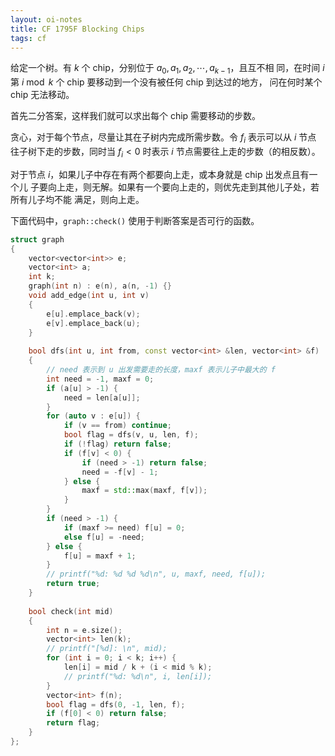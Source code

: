 ```yaml
---
layout: oi-notes
title: CF 1795F Blocking Chips
tags: cf
---
```


给定一个树。有 $k$ 个 chip，分别位于 $a_0, a_1, a_2, \cdots, a_{k-1}$，且互不相
同，在时间 $i$ 第 $i \bmod k$ 个 chip 要移动到一个没有被任何 chip 到达过的地方，
问在何时某个 chip 无法移动。

首先二分答案，这样我们就可以求出每个 chip 需要移动的步数。

贪心，对于每个节点，尽量让其在子树内完成所需步数。令 $f_i$ 表示可以从 $i$ 节点
往子树下走的步数，同时当 $f_i < 0$ 时表示 $i$ 节点需要往上走的步数（的相反数）。

对于节点 $i$，如果儿子中存在有两个都要向上走，或本身就是 chip 出发点且有一个儿
子要向上走，则无解。如果有一个要向上走的，则优先走到其他儿子处，若所有儿子均不能
满足，则向上走。

下面代码中，`graph::check()` 使用于判断答案是否可行的函数。

```cpp
struct graph
{
    vector<vector<int>> e;
    vector<int> a;
    int k;
    graph(int n) : e(n), a(n, -1) {}
    void add_edge(int u, int v)
    {
        e[u].emplace_back(v);
        e[v].emplace_back(u);
    }
 
    bool dfs(int u, int from, const vector<int> &len, vector<int> &f)
    {
        // need 表示到 u 出发需要走的长度，maxf 表示儿子中最大的 f
        int need = -1, maxf = 0;
        if (a[u] > -1) {
            need = len[a[u]];
        }
        for (auto v : e[u]) {
            if (v == from) continue;
            bool flag = dfs(v, u, len, f);
            if (!flag) return false;
            if (f[v] < 0) {
                if (need > -1) return false;
                need = -f[v] - 1;
            } else {
                maxf = std::max(maxf, f[v]);
            }
        }
        if (need > -1) {
            if (maxf >= need) f[u] = 0;
            else f[u] = -need;
        } else {
            f[u] = maxf + 1;
        }
        // printf("%d: %d %d %d\n", u, maxf, need, f[u]);
        return true;
    }
 
    bool check(int mid)
    {
        int n = e.size();
        vector<int> len(k);
        // printf("[%d]: \n", mid);
        for (int i = 0; i < k; i++) {
            len[i] = mid / k + (i < mid % k);
            // printf("%d: %d\n", i, len[i]);
        }
        vector<int> f(n);
        bool flag = dfs(0, -1, len, f);
        if (f[0] < 0) return false;
        return flag;
    }
};
```
